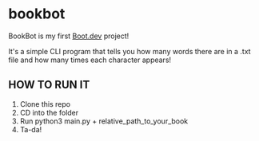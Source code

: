 # bookbot

BookBot is my first [Boot.dev](https://www.boot.dev) project!

It's a simple CLI program that tells you how many words there are in a .txt file and how many times each character appears!

## HOW TO RUN IT 

1. Clone this repo
2. CD into the folder
3. Run python3 main.py + relative_path_to_your_book
4. Ta-da!

